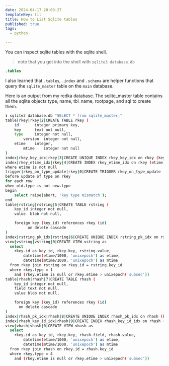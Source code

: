 ```yaml
---
date: 2024-04-17 20:03:27
templateKey: til
title: How to List Sqlite tables
published: true
tags:
  - python

---
```


You can inspect sqlite tables with the sqlite shell.

> note that you get into the shell with `sqlite3 database.db`

``` sql
.tables
```

I also learned that `.tables`, `.index` and `.schema` are helper functions that
query the `sqlite_master` table on the `main` database.

Here is an output from my redka database.  The sqlite_master table contains all
the sqlite objects type, name, tbl_name, rootpage, and sql to create them.

``` bash
❯ sqlite3 database.db "SELECT * from sqlite_master;"
table|rkey|rkey|2|CREATE TABLE rkey (
    id       integer primary key,
    key      text not null,
    type     integer not null,
        version  integer not null,
    etime    integer,
        mtime    integer not null
)
index|rkey_key_idx|rkey|3|CREATE UNIQUE INDEX rkey_key_idx on rkey (key)
index|rkey_etime_idx|rkey|4|CREATE INDEX rkey_etime_idx on rkey (etime)
where etime is not null
trigger|rkey_on_type_update|rkey|0|CREATE TRIGGER rkey_on_type_update
before update of type on rkey
for each row
when old.type is not new.type
begin
    select raise(abort, 'key type mismatch');
end
table|rstring|rstring|5|CREATE TABLE rstring (
    key_id integer not null,
    value  blob not null,

    foreign key (key_id) references rkey (id)
          on delete cascade
)
index|rstring_pk_idx|rstring|6|CREATE UNIQUE INDEX rstring_pk_idx on rstring (key_id)
view|vstring|vstring|0|CREATE VIEW vstring as
  select
    rkey.id as key_id, rkey.key, rstring.value,
        datetime(etime/1000, 'unixepoch') as etime,
        datetime(mtime/1000, 'unixepoch') as mtime
  from rkey join rstring on rkey.id = rstring.key_id
  where rkey.type = 1
    and (rkey.etime is null or rkey.etime > unixepoch('subsec'))
table|rhash|rhash|7|CREATE TABLE rhash (
    key_id integer not null,
    field text not null,
    value blob not null,

    foreign key (key_id) references rkey (id)
      on delete cascade
)
index|rhash_pk_idx|rhash|8|CREATE UNIQUE INDEX rhash_pk_idx on rhash (key_id, field)
index|rhash_key_id_idx|rhash|9|CREATE INDEX rhash_key_id_idx on rhash (key_id)
view|vhash|vhash|0|CREATE VIEW vhash as
  select
    rkey.id as key_id, rkey.key, rhash.field, rhash.value,
        datetime(etime/1000, 'unixepoch') as etime,
        datetime(mtime/1000, 'unixepoch') as mtime
  from rkey join rhash on rkey.id = rhash.key_id
  where rkey.type = 4
    and (rkey.etime is null or rkey.etime > unixepoch('subsec'))
```
